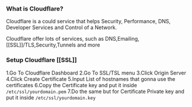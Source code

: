 ### What is Cloudflare?
Cloudflare is a could service that helps Security, Performance, DNS, Developer Services and Control of a Network.

Cloudflare offer lots of services, such as DNS,Emailing,[[SSL]]/TLS,Security,Tunnels and more 

### Setup Cloudflare [[SSL]]
1.Go To Cloudflare Dashboard
2.Go To SSL/TSL menu
3.Click Origin Server
4.Click Create Certificate
5.Input List of hostnames that gonna use the certificates
6.Copy the Certificate key and put it inside `/etc/ssl/yourdomain.pem`
7.Do the same but for Certificate Private key and put it inside `/etc/ssl/yourdomain.key`
